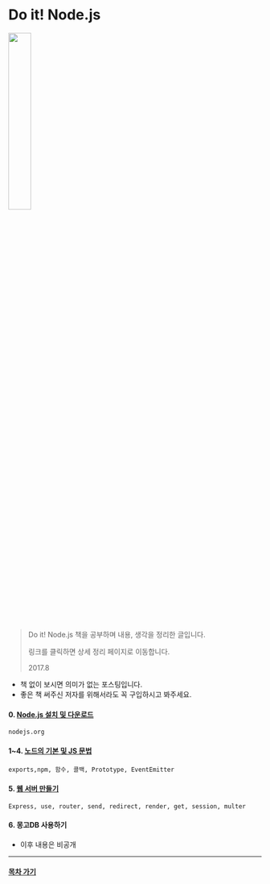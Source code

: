 Do it! Node.js
===

<img width="30%" src="https://github.com/1ilsang/Study/blob/master/img/doitnode.jpeg"></img>

>Do it! Node.js 책을 공부하며 내용, 생각을 정리한 글입니다.
>
>링크를 클릭하면 상세 정리 페이지로 이동합니다.
>
>  2017.8

* 책 없이 보시면 의미가 없는 포스팅입니다.
* 좋은 책 써주신 저자를 위해서라도 꼭 구입하시고 봐주세요.

#### 0. [Node.js 설치 및 다운로드](http://1ilsang.blog.me/221066167905)
```
nodejs.org
```
#### 1~4. [노드의 기본 및 JS 문법](http://1ilsang.blog.me/221087990482)
```
exports,npm, 함수, 콜백, Prototype, EventEmitter
```
#### 5. [웹 서버 만들기](http://1ilsang.blog.me/221093313988)
```
Express, use, router, send, redirect, render, get, session, multer
```
#### 6. 몽고DB 사용하기
- 이후 내용은 비공개
- - -
#### [목차 가기](./../../../../Study/)
